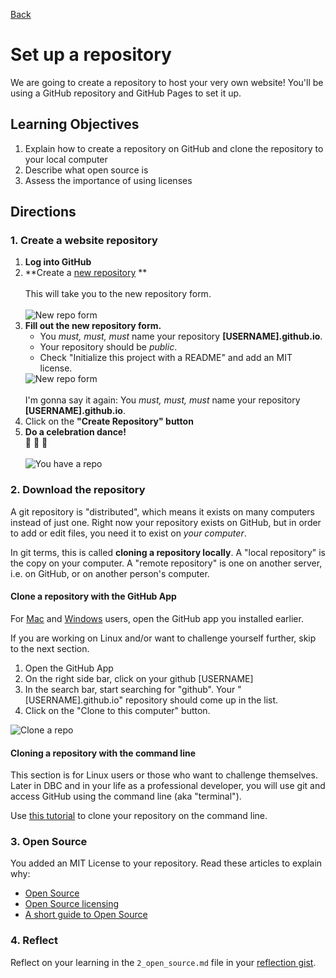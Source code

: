 [Back](README.md)

# Set up a repository

We are going to create a repository to host your very own website! You'll be using a GitHub repository and [](http://pages.github.com/)GitHub Pages to set it up.

## Learning Objectives

1. Explain how to create a repository on GitHub and clone the repository to your local computer
2. Describe what open source is
3. Assess the importance of using licenses 


## Directions


### 1. Create a website repository


1. **Log into GitHub**
2. **Create a [new repository](https://github.com/new) **<br /><br />This will take you to the new repository form.<br /><br />![New repo form](https://raw.github.com/Devbootcamp/phase_0_unit_1/master/week_1/1_Get_Started/imgs/github-repo-1.jpg)
3. **Fill out the new repository form.** <ul><li>You *must, must, must* name your repository **[USERNAME].github.io**.</li><li>Your repository should be *public*.  </li><li>Check "Initialize this project with a README" and add an MIT license. </li></ul>![New repo form](https://raw.github.com/Devbootcamp/phase_0_unit_1/master/week_1/1_Get_Started/imgs/github-repo-2.jpg)<br /><br />I'm gonna say it again: You *must, must, must* name your repository **[USERNAME].github.io**.
4. Click on the **"Create Repository" button**
4. **Do a celebration dance!** <br />:dancers: :tada: :dancer: <br /><br />![You have a repo](https://raw.github.com/Devbootcamp/phase_0_unit_1/master/week_1/1_Get_Started/imgs/github-repo3.jpg)



### 2. Download the repository

A git repository is "distributed", which means it exists on many computers instead of just one.  Right now your repository exists on GitHub, but in order to add or edit files, you need it to exist on *your computer*.

In git terms, this is called **cloning a repository locally**. A "local repository" is the copy on your computer. A "remote repository" is one on another server, i.e. on GitHub, or on another person's computer.  

#### Clone a repository with the GitHub App

For [Mac](http://mac.github.com/) and [Windows](http://windows.github.com/) users, open the GitHub app you installed earlier.

If you are working on Linux and/or want to challenge yourself further, skip to the next section.

1. Open the GitHub App
2. On the right side bar, click on your github [USERNAME]
3. In the search bar, start searching for "github".  Your "[USERNAME].github.io" repository should come up in the list.
4. Click on the "Clone to this computer" button.

![Clone a repo](https://raw.github.com/Devbootcamp/phase_0_unit_1/master/week_1/1_Get_Started/imgs/github-app-1_clone.jpg)


#### Cloning a repository with the command line

This section is for Linux users or those who want to challenge themselves.  Later in DBC and in your life as a professional developer, you will use git and access GitHub using the command line (aka "terminal").

Use [this tutorial](git_clone.md) to clone your repository on the command line.

### 3. Open Source

You added an MIT License to your repository.  Read these articles to explain why:

* [Open Source](http://skillcrush.com/2012/08/29/open-source-software/) 
* [Open Source licensing](http://www.slideshare.net/CodeMontage/writespeakcode-open-source-licenses) 
* [A short guide to Open Source](http://www.smashingmagazine.com/2010/03/24/a-short-guide-to-open-source-and-similar-licenses/)


### 4. Reflect

Reflect on your learning in the `2_open_source.md` file in your [reflection gist](https://gist.github.com).
